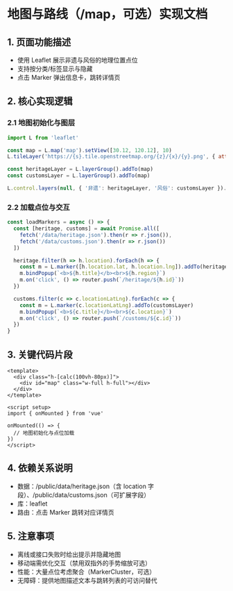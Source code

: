 # 地图与路线（/map，可选）实现文档

## 1. 页面功能描述
- 使用 Leaflet 展示非遗与风俗的地理位置点位
- 支持按分类/标签显示与隐藏
- 点击 Marker 弹出信息卡，跳转详情页

## 2. 核心实现逻辑

### 2.1 地图初始化与图层
```javascript
import L from 'leaflet'

const map = L.map('map').setView([30.12, 120.12], 10)
L.tileLayer('https://{s}.tile.openstreetmap.org/{z}/{x}/{y}.png', { attribution: '© OpenStreetMap' }).addTo(map)

const heritageLayer = L.layerGroup().addTo(map)
const customsLayer = L.layerGroup().addTo(map)

L.control.layers(null, { '非遗': heritageLayer, '风俗': customsLayer }).addTo(map)
```

### 2.2 加载点位与交互
```javascript
const loadMarkers = async () => {
  const [heritage, customs] = await Promise.all([
    fetch('/data/heritage.json').then(r => r.json()),
    fetch('/data/customs.json').then(r => r.json())
  ])

  heritage.filter(h => h.location).forEach(h => {
    const m = L.marker([h.location.lat, h.location.lng]).addTo(heritageLayer)
    m.bindPopup(`<b>${h.title}</b><br>${h.region}`)
    m.on('click', () => router.push(`/heritage/${h.id}`))
  })

  customs.filter(c => c.locationLatLng).forEach(c => {
    const m = L.marker(c.locationLatLng).addTo(customsLayer)
    m.bindPopup(`<b>${c.title}</b><br>${c.location}`)
    m.on('click', () => router.push(`/customs/${c.id}`))
  })
}
```

## 3. 关键代码片段

```vue
<template>
  <div class="h-[calc(100vh-80px)]">
    <div id="map" class="w-full h-full"></div>
  </div>
</template>

<script setup>
import { onMounted } from 'vue'

onMounted(() => {
  // 地图初始化与点位加载
})
</script>
```

## 4. 依赖关系说明
- 数据：/public/data/heritage.json（含 location 字段）、/public/data/customs.json（可扩展字段）
- 库：leaflet
- 路由：点击 Marker 跳转对应详情页

## 5. 注意事项
- 离线或接口失败时给出提示并隐藏地图
- 移动端需优化交互（禁用双指外的手势缩放可选）
- 性能：大量点位考虑聚合（MarkerCluster，可选）
- 无障碍：提供地图描述文本与跳转列表的可访问替代